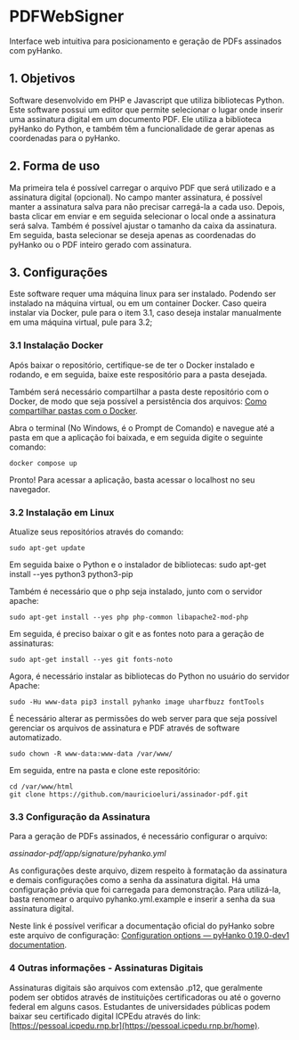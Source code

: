 # PDFWebSigner

Interface web intuitiva para posicionamento e geração de PDFs assinados com pyHanko.

## 1. Objetivos

Software desenvolvido em PHP e Javascript que utiliza bibliotecas Python.
Este software possui um editor que permite selecionar o lugar onde inserir uma assinatura digital em um documento PDF. Ele utiliza a biblioteca pyHanko do Python, e também têm a funcionalidade de gerar apenas as coordenadas para o pyHanko.

## 2. Forma de uso

Ma primeira tela é possível carregar o arquivo PDF que será utilizado e a assinatura digital (opcional). No campo manter assinatura, é possível manter a assinatura salva para não precisar carregá-la a cada uso.
Depois, basta clicar em enviar e em seguida selecionar o local onde a assinatura será salva. Também é possível ajustar o tamanho da caixa da assinatura.
Em seguida, basta selecionar se deseja apenas as coordenadas do pyHanko ou o PDF inteiro gerado com assinatura.

## 3. Configurações

Este software requer uma máquina linux para ser instalado. Podendo ser instalado na máquina virtual, ou em um container Docker.
Caso queira instalar via Docker, pule para o item 3.1, caso deseja instalar manualmente em uma máquina virtual, pule para 3.2;

### 3.1 Instalação Docker

Após baixar o repositório, certifique-se de ter o Docker instalado e rodando, e em seguida, baixe este respositório para a pasta desejada.

Também será necessário compartilhar a pasta deste repositório com o Docker, de modo que seja possível a persistência dos arquivos: [Como compartilhar pastas com o Docker](https://docs.docker.com/desktop/settings/windows/#file-sharing).

Abra o terminal (No Windows, é o Prompt de Comando) e navegue até a pasta em que a aplicação foi baixada, e em seguida digite o seguinte comando:

    docker compose up

Pronto! Para acessar a aplicação, basta acessar o localhost no seu navegador.

### 3.2 Instalação em Linux

Atualize seus repositórios através do comando:

    sudo apt-get update

Em seguida baixe o Python e o instalador de bibliotecas:
sudo apt-get install --yes python3 python3-pip

Também é necessário que o php seja instalado, junto com o servidor apache:

    sudo apt-get install --yes php php-common libapache2-mod-php

Em seguida, é preciso baixar o git e as fontes noto para a geração de assinaturas:

    sudo apt-get install --yes git fonts-noto

Agora, é necessário instalar as bibliotecas do Python no usuário do servidor Apache:

    sudo -Hu www-data pip3 install pyhanko image uharfbuzz fontTools

É necessário alterar as permissões do web server para que seja possível gerenciar os arquivos de assinatura e PDF através de software automatizado.

    sudo chown -R www-data:www-data /var/www/

Em seguida, entre na pasta e clone este repositório:

    cd /var/www/html
    git clone https://github.com/mauricioeluri/assinador-pdf.git

### 3.3 Configuração da Assinatura

Para a geração de PDFs assinados, é necessário configurar o arquivo:

_assinador-pdf/app/signature/pyhanko.yml_

As configurações deste arquivo, dizem respeito à formatação da assinatura e demais configurações como a senha da assinatura digital. Há uma configuração prévia que foi carregada para demonstração. Para utilizá-la, basta renomear o arquivo pyhanko.yml.example e inserir a senha da sua assinatura digital.

Neste link é possível verificar a documentação oficial do pyHanko sobre este arquivo de configuração: [Configuration options — pyHanko 0.19.0-dev1 documentation](https://pyhanko.readthedocs.io/en/latest/cli-guide/config.html).

### 4 Outras informações - Assinaturas Digitais

Assinaturas digitais são arquivos com extensão .p12, que geralmente podem ser obtidos através de instituições certificadoras ou até o governo federal em alguns casos. Estudantes de universidades públicas podem baixar seu certificado digital ICPEdu através do link: [https://pessoal.icpedu.rnp.br](https://pessoal.icpedu.rnp.br/home).
